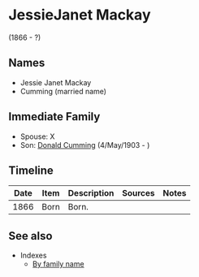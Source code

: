 ﻿---
layout: page
permalink: /people/i76315420
---

# JessieJanet Mackay
(1866 - ?)

## Names

* Jessie Janet Mackay
* Cumming (married name)

## Immediate Family

* Spouse: X
* Son: [Donald Cumming](./@i64759184@-donald-cumming-b1903-5-4-d.md) (4/May/1903 - )

## Timeline

Date | Item | Description | Sources | Notes
---|---|---|---|---
1866 | Born | Born. |  | 


## See also

- Indexes
  - [By family name](../index-by-family-name.md)
